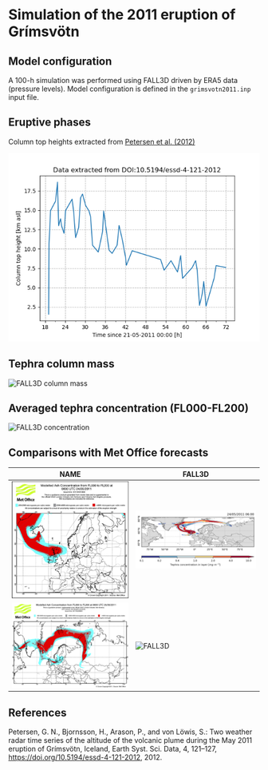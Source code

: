 # Simulation of the 2011 eruption of Grímsvötn

## Model configuration
A 100-h simulation was performed using FALL3D driven by ERA5 data (pressure
levels). Model configuration is defined in the `grimsvotn2011.inp` input file.

## Eruptive phases

Column top heights extracted from [Petersen et al. (2012)](https://doi.org/10.5194/essd-4-121-2012)

![Column top height timeseries](heights.png)

## Tephra column mass

![FALL3D column mass](colmass.gif)

## Averaged tephra concentration (FL000-FL200)

![FALL3D concentration](con_layer.gif)

## Comparisons with Met Office forecasts

| NAME     | FALL3D  |
| -------- | ------- |
| ![NAME](NAME/24052011_0600.jpg) | ![FALL3D](con/tephra_con_layer_060.png) |
| ![NAME](NAME/25052011_0600.png) | ![FALL3D](con/tephra_con_layer_080.png) |

## References

Petersen, G. N., Bjornsson, H., Arason, P., and von Löwis, S.: Two weather radar time series of the altitude of the volcanic plume during the May 2011 eruption of Grímsvötn, Iceland, Earth Syst. Sci. Data, 4, 121–127, https://doi.org/10.5194/essd-4-121-2012, 2012.

